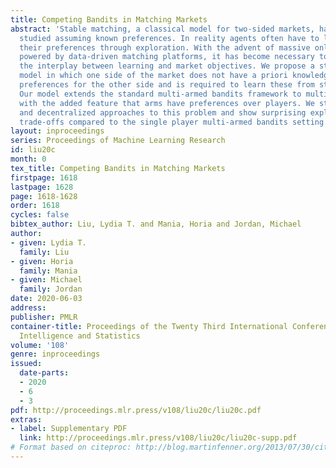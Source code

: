 ```yaml
---
title: Competing Bandits in Matching Markets
abstract: 'Stable matching, a classical model for two-sided markets, has long been
  studied assuming known preferences. In reality agents often have to learn about
  their preferences through exploration. With the advent of massive online markets
  powered by data-driven matching platforms, it has become necessary to better understand
  the interplay between learning and market objectives. We propose a statistical learning
  model in which one side of the market does not have a priori knowledge about its
  preferences for the other side and is required to learn these from stochastic rewards.
  Our model extends the standard multi-armed bandits framework to multiple players,
  with the added feature that arms have preferences over players. We study both centralized
  and decentralized approaches to this problem and show surprising exploration-exploitation
  trade-offs compared to the single player multi-armed bandits setting. '
layout: inproceedings
series: Proceedings of Machine Learning Research
id: liu20c
month: 0
tex_title: Competing Bandits in Matching Markets
firstpage: 1618
lastpage: 1628
page: 1618-1628
order: 1618
cycles: false
bibtex_author: Liu, Lydia T. and Mania, Horia and Jordan, Michael
author:
- given: Lydia T.
  family: Liu
- given: Horia
  family: Mania
- given: Michael
  family: Jordan
date: 2020-06-03
address: 
publisher: PMLR
container-title: Proceedings of the Twenty Third International Conference on Artificial
  Intelligence and Statistics
volume: '108'
genre: inproceedings
issued:
  date-parts:
  - 2020
  - 6
  - 3
pdf: http://proceedings.mlr.press/v108/liu20c/liu20c.pdf
extras:
- label: Supplementary PDF
  link: http://proceedings.mlr.press/v108/liu20c/liu20c-supp.pdf
# Format based on citeproc: http://blog.martinfenner.org/2013/07/30/citeproc-yaml-for-bibliographies/
---
```

